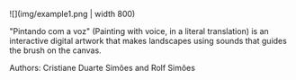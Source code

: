 ![](img/example1.png | width 800)

"Pintando com a voz" (Painting with voice, in a literal translation) is an interactive digital artwork that makes landscapes using sounds that guides the brush on the canvas.

Authors: Cristiane Duarte Simões and Rolf Simões
